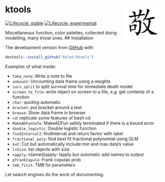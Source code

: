 
<!-- README.md is generated from README.Rmd. Please edit that file -->

# ktools <img src='man/figures/logo.png' align="right" height="120" />

<!-- badges: start -->

[![Lifecycle:
stable](https://img.shields.io/badge/lifecycle-stable-brightgreen.svg)](https://lifecycle.r-lib.org/articles/stages.html#stable)
[![Lifecycle:
experimental](https://img.shields.io/badge/lifecycle-experimental-orange.svg)](https://lifecycle.r-lib.org/articles/stages.html#experimental)
<!-- badges: end -->

Miscellaneous function, color palettes, collected doing modelling, many
trivial ones. ## Installation

The development version from [GitHub](https://github.com/) with:

``` r
devtools::install_github("kklot/ktools")
```

Examples of what inside:

-   `take_note`: Write a note to file
-   `unkount`: Uncounting data frame using a weights
-   `surv_split` to split survival time for immediate death model
-   `screen_to_file`: write object on screen to a file, e.g. get
    contents of a function
-   `char`: quoting automatic
-   `bracket`: put bracket around a text
-   `browse`: Show data frame in browser
-   `cd`: replicate some features of bash cd
-   `MakeADFunSafe`: MakeADFun safely terminated if there is a bound
    error
-   `double_logistic`: Double logistic function
-   `findInterval2`: findInterval and return factor with label
-   `fractional_poly`: find best fit fractional polynomial using GLM
-   `kut`: Cut but automatically include min and max data’s value
-   `lsSize`: list objects with size
-   `napply`: n(amed)apply: lapply but automatic add names to output
-   `pfrankCopula`: Frank copulas prob
-   `tmb_fixit`: TMB fix parameters

Let search engines do the work of documenting.
